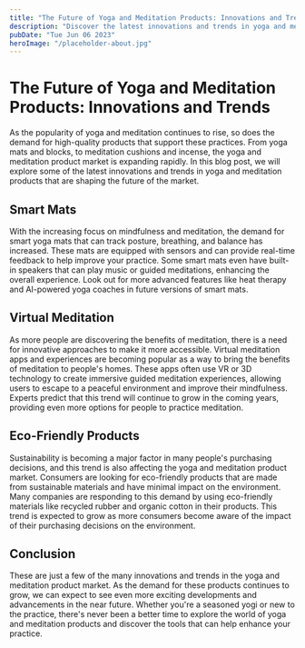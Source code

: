 ```yaml
---
title: "The Future of Yoga and Meditation Products: Innovations and Trends"
description: "Discover the latest innovations and trends in yoga and meditation products and how they will shape the future of the market. From smart mats to virtual meditation experiences, read on to learn more."
pubDate: "Tue Jun 06 2023"
heroImage: "/placeholder-about.jpg"
---
```


# The Future of Yoga and Meditation Products: Innovations and Trends

As the popularity of yoga and meditation continues to rise, so does the demand for high-quality products that support these practices. From yoga mats and blocks, to meditation cushions and incense, the yoga and meditation product market is expanding rapidly. In this blog post, we will explore some of the latest innovations and trends in yoga and meditation products that are shaping the future of the market.

## Smart Mats

With the increasing focus on mindfulness and meditation, the demand for smart yoga mats that can track posture, breathing, and balance has increased. These mats are equipped with sensors and can provide real-time feedback to help improve your practice. Some smart mats even have built-in speakers that can play music or guided meditations, enhancing the overall experience. Look out for more advanced features like heat therapy and AI-powered yoga coaches in future versions of smart mats.

## Virtual Meditation

As more people are discovering the benefits of meditation, there is a need for innovative approaches to make it more accessible. Virtual meditation apps and experiences are becoming popular as a way to bring the benefits of meditation to people&#39;s homes. These apps often use VR or 3D technology to create immersive guided meditation experiences, allowing users to escape to a peaceful environment and improve their mindfulness. Experts predict that this trend will continue to grow in the coming years, providing even more options for people to practice meditation.

## Eco-Friendly Products

Sustainability is becoming a major factor in many people&#39;s purchasing decisions, and this trend is also affecting the yoga and meditation product market. Consumers are looking for eco-friendly products that are made from sustainable materials and have minimal impact on the environment. Many companies are responding to this demand by using eco-friendly materials like recycled rubber and organic cotton in their products. This trend is expected to grow as more consumers become aware of the impact of their purchasing decisions on the environment.

## Conclusion

These are just a few of the many innovations and trends in the yoga and meditation product market. As the demand for these products continues to grow, we can expect to see even more exciting developments and advancements in the near future. Whether you&#39;re a seasoned yogi or new to the practice, there&#39;s never been a better time to explore the world of yoga and meditation products and discover the tools that can help enhance your practice.